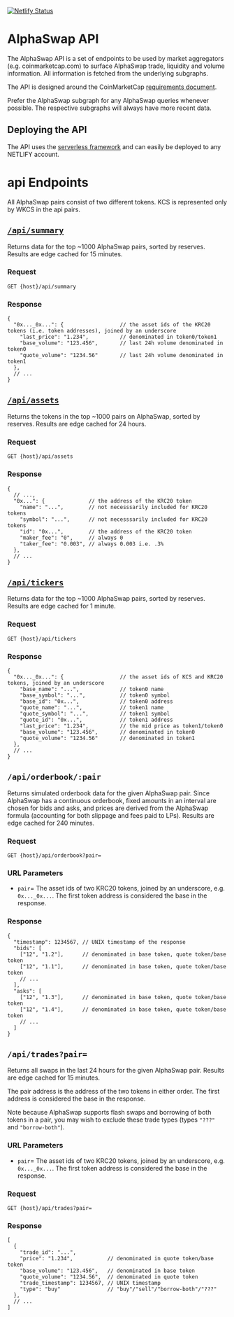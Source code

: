 [![Netlify Status](https://api.netlify.com/api/v1/badges/879a56ce-952d-4201-8d55-92e56772c53a/deploy-status)](https://app.netlify.com/sites/lucid-keller-294a67/deploys)


# AlphaSwap API

The AlphaSwap API is a set of endpoints to be used by market aggregators (e.g. coinmarketcap.com) to surface AlphaSwap trade, liquidity and volume information. All information is fetched from the underlying subgraphs.

The API is designed around the CoinMarketCap [requirements document](https://docs.google.com/document/d/1S4urpzUnO2t7DmS_1dc4EL4tgnnbTObPYXvDeBnukCg).

Prefer the AlphaSwap subgraph for any AlphaSwap queries whenever possible. The respective subgraphs will always have more recent data.

## Deploying the API

The API uses the [serverless framework](https://serverless.com) and can easily be deployed to any NETLIFY account.

# api Endpoints

All AlphaSwap pairs consist of two different tokens. KCS is represented only by WKCS in the api pairs.


## [`/api/summary`]({host}/api/summary)

Returns data for the top ~1000 AlphaSwap pairs, sorted by reserves. 
Results are edge cached for 15 minutes.

### Request

`GET {host}/api/summary`

### Response

```json5
{
  "0x..._0x...": {                  // the asset ids of the KRC20 tokens (i.e. token addresses), joined by an underscore
    "last_price": "1.234",          // denominated in token0/token1
    "base_volume": "123.456",       // last 24h volume denominated in token0
    "quote_volume": "1234.56"       // last 24h volume denominated in token1
  },
  // ...
}
```

## [`/api/assets`]({host}/api/assets)

Returns the tokens in the top ~1000 pairs on AlphaSwap, sorted by reserves. 
Results are edge cached for 24 hours.

### Request

`GET {host}/api/assets`

### Response

```json5
{
  // ...,
  "0x...": {              // the address of the KRC20 token
    "name": "...",        // not necesssarily included for KRC20 tokens
    "symbol": "...",      // not necesssarily included for KRC20 tokens
    "id": "0x...",        // the address of the KRC20 token
    "maker_fee": "0",     // always 0
    "taker_fee": "0.003", // always 0.003 i.e. .3%
  },
  // ...
}
```

## [`/api/tickers`]({host}/api/tickers)

Returns data for the top ~1000 AlphaSwap pairs, sorted by reserves.
Results are edge cached for 1 minute.

### Request

`GET {host}/api/tickers`

### Response

```json5
{
  "0x..._0x...": {                  // the asset ids of KCS and KRC20 tokens, joined by an underscore
    "base_name": "...",             // token0 name
    "base_symbol": "...",           // token0 symbol
    "base_id": "0x...",             // token0 address
    "quote_name": "...",            // token1 name
    "quote_symbol": "...",          // token1 symbol
    "quote_id": "0x...",            // token1 address
    "last_price": "1.234",          // the mid price as token1/token0
    "base_volume": "123.456",       // denominated in token0
    "quote_volume": "1234.56"       // denominated in token1
  },
  // ...
}
```

## `/api/orderbook/:pair`

Returns simulated orderbook data for the given AlphaSwap pair.
Since AlphaSwap has a continuous orderbook, fixed amounts in an interval are chosen for bids and asks, 
and prices are derived from the AlphaSwap formula (accounting for both slippage and fees paid to LPs). 
Results are edge cached for 240 minutes.

### Request

`GET {host}/api/orderbook?pair=`

### URL Parameters

- `pair`= The asset ids of two KRC20 tokens, joined by an underscore, e.g. `0x..._0x...`. The first token address is considered the base in the response.

### Response

```json5
{
  "timestamp": 1234567, // UNIX timestamp of the response
  "bids": [
    ["12", "1.2"],      // denominated in base token, quote token/base token
    ["12", "1.1"],      // denominated in base token, quote token/base token
    // ...
  ],
  "asks": [
    ["12", "1.3"],      // denominated in base token, quote token/base token
    ["12", "1.4"],      // denominated in base token, quote token/base token
    // ...
  ]
}
```

## `/api/trades?pair=`

Returns all swaps in the last 24 hours for the given AlphaSwap pair. 
Results are edge cached for 15 minutes.

The pair address is the address of the two tokens in either order.
The first address is considered the base in the response.

Note because AlphaSwap supports flash swaps and borrowing of both tokens in a pair, you may wish to exclude these 
trade types (types `"???"` and `"borrow-both"`).

### URL Parameters

- `pair`= The asset ids of two KRC20 tokens, joined by an underscore, e.g. `0x..._0x...`. The first token address is considered the base in the response.

### Request

`GET {host}/api/trades?pair=`

### Response

```json5
[
  {
    "trade_id": "...",
    "price": "1.234",           // denominated in quote token/base token
    "base_volume": "123.456",   // denominated in base token
    "quote_volume": "1234.56",  // denominated in quote token
    "trade_timestamp": 1234567, // UNIX timestamp
    "type": "buy"               // "buy"/"sell"/"borrow-both"/"???" 
  },
  // ...
]
```
